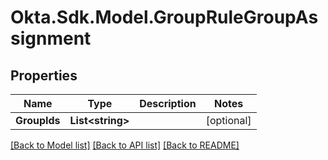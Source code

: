 # Okta.Sdk.Model.GroupRuleGroupAssignment
## Properties

Name | Type | Description | Notes
------------ | ------------- | ------------- | -------------
**GroupIds** | **List&lt;string&gt;** |  | [optional] 

[[Back to Model list]](../README.md#documentation-for-models) [[Back to API list]](../README.md#documentation-for-api-endpoints) [[Back to README]](../README.md)

